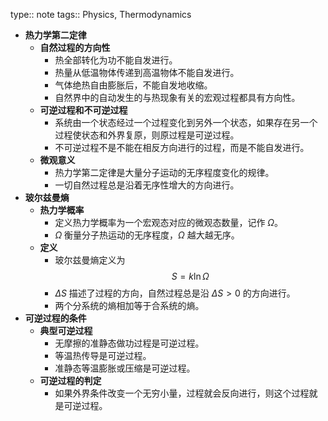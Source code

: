 type:: note
tags:: Physics, Thermodynamics

- **热力学第二定律**
	- **自然过程的方向性**
		- 热全部转化为功不能自发进行。
		- 热量从低温物体传递到高温物体不能自发进行。
		- 气体绝热自由膨胀后，不能自发地收缩。
		- 自然界中的自动发生的与热现象有关的宏观过程都具有方向性。
	- **可逆过程和不可逆过程**
		- 系统由一个状态经过一个过程变化到另外一个状态，如果存在另一个过程使状态和外界复原，则原过程是可逆过程。
		- 不可逆过程不是不能在相反方向进行的过程，而是不能自发进行。
	- **微观意义**
		- 热力学第二定律是大量分子运动的无序程度变化的规律。
		- 一切自然过程总是沿着无序性增大的方向进行。
- **玻尔兹曼熵**
	- **热力学概率**
		- 定义热力学概率为一个宏观态对应的微观态数量，记作 $\Omega$。
		- $\Omega$ 衡量分子热运动的无序程度，$\Omega$ 越大越无序。
	- **定义**
		- 玻尔兹曼熵定义为
		  $$
		  S=k\ln\Omega
		  $$
		- $\Delta S$ 描述了过程的方向，自然过程总是沿 $\Delta S>0$ 的方向进行。
		- 两个分系统的熵相加等于合系统的熵。
- **可逆过程的条件**
	- **典型可逆过程**
		- 无摩擦的准静态做功过程是可逆过程。
		- 等温热传导是可逆过程。
		- 准静态等温膨胀或压缩是可逆过程。
	- **可逆过程的判定**
		- 如果外界条件改变一个无穷小量，过程就会反向进行，则这个过程就是可逆过程。